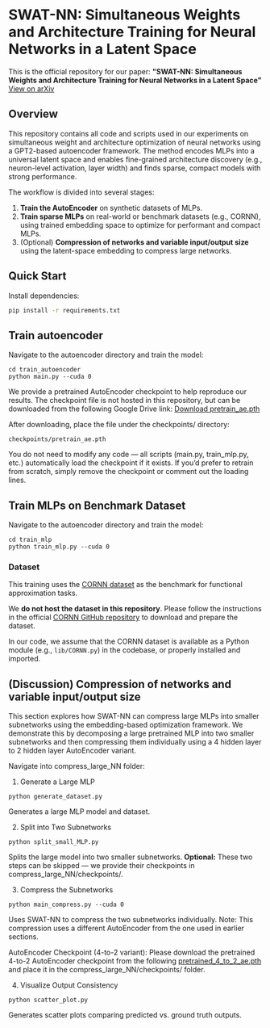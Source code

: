 # SWAT-NN: Simultaneous Weights and Architecture Training for Neural Networks in a Latent Space

This is the official repository for our paper:
**"SWAT-NN: Simultaneous Weights and Architecture Training for Neural Networks in a Latent Space"**  
[View on arXiv](https://arxiv.org/abs/2506.08270)

## Overview

This repository contains all code and scripts used in our experiments on simultaneous weight and architecture optimization of neural networks using a GPT2-based autoencoder framework. The method encodes MLPs into a universal latent space and enables fine-grained architecture discovery (e.g., neuron-level activation, layer width) and finds sparse, compact models with strong performance.

The workflow is divided into several stages:

1. **Train the AutoEncoder** on synthetic datasets of MLPs.
2. **Train sparse MLPs** on real-world or benchmark datasets (e.g., CORNN), using trained embedding space to optimize for performant and compact MLPs.
3. (Optional) **Compression of networks and variable input/output size** using the latent-space embedding to compress large networks.


## Quick Start

Install dependencies:

```bash
pip install -r requirements.txt
```


## Train autoencoder

Navigate to the autoencoder directory and train the model:
```
cd train_autoencoder
python main.py --cuda 0
```
We provide a pretrained AutoEncoder checkpoint to help reproduce our results.
The checkpoint file is not hosted in this repository, but can be downloaded from the following Google Drive link:
[Download pretrain_ae.pth](https://drive.google.com/file/d/1_3XfkevazQQo0PbuM03r9msLTnSIsFYw/view?usp=drive_link)

After downloading, place the file under the checkpoints/ directory:
```
checkpoints/pretrain_ae.pth
```

You do not need to modify any code — all scripts (main.py, train_mlp.py, etc.) automatically load the checkpoint if it exists.
If you’d prefer to retrain from scratch, simply remove the checkpoint or comment out the loading lines.

## Train MLPs on Benchmark Dataset

Navigate to the autoencoder directory and train the model:
```
cd train_mlp
python train_mlp.py --cuda 0
```

### Dataset

This training uses the [CORNN dataset](https://github.com/CWCleghornAI/CORNN.git) as the benchmark for functional approximation tasks.

We **do not host the dataset in this repository**. Please follow the instructions in the official [CORNN GitHub repository](https://github.com/CWCleghornAI/CORNN.git) to download and prepare the dataset.

In our code, we assume that the CORNN dataset is available as a Python module (e.g., `lib/CORNN.py`) in the codebase, or properly installed and imported.


## (Discussion) Compression of networks and variable input/output size
This section explores how SWAT-NN can compress large MLPs into smaller subnetworks using the embedding-based optimization framework. We demonstrate this by decomposing a large pretrained MLP into two smaller subnetworks and then compressing them individually using a 4 hidden layer to 2 hidden layer AutoEncoder variant.

Navigate into compress_large_NN folder:

1. Generate a Large MLP
```
python generate_dataset.py
```
Generates a large MLP model and dataset.

2. Split into Two Subnetworks
```
python split_small_MLP.py
```
Splits the large model into two smaller subnetworks.
**Optional:** These two steps can be skipped — we provide their checkpoints in compress_large_NN/checkpoints/.

3. Compress the Subnetworks
```
python main_compress.py --cuda 0
```
Uses SWAT-NN to compress the two subnetworks individually.
Note: This compression uses a different AutoEncoder from the one used in earlier sections.

AutoEncoder Checkpoint (4-to-2 variant):
Please download the pretrained 4-to-2 AutoEncoder checkpoint from the following [pretrained_4_to_2_ae.pth](https://drive.google.com/file/d/1dZ9Cv47JgaFYkxJVd2aZLkqFDaYPXPmT/view?usp=drive_link) and place it in the compress_large_NN/checkpoints/ folder.

4. Visualize Output Consistency
```
python scatter_plot.py
```
Generates scatter plots comparing predicted vs. ground truth outputs.
